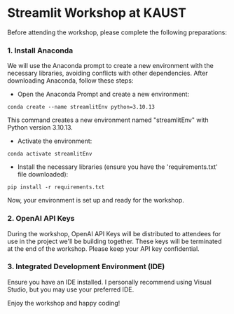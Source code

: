 # Streamlit Workshop at KAUST

Before attending the workshop, please complete the following preparations:

### 1. Install Anaconda
We will use the Anaconda prompt to create a new environment with the necessary libraries, avoiding conflicts with other dependencies. After downloading Anaconda, follow these steps:

- Open the Anaconda Prompt and create a new environment:
  
`conda create --name streamlitEnv python=3.10.13`

This command creates a new environment named "streamlitEnv" with Python version 3.10.13.

- Activate the environment:
  
`conda activate streamlitEnv`

- Install the necessary libraries (ensure you have the 'requirements.txt' file downloaded):
  
`pip install -r requirements.txt`

Now, your environment is set up and ready for the workshop.

### 2. OpenAI API Keys
During the workshop, OpenAI API Keys will be distributed to attendees for use in the project we'll be building together. These keys will be terminated at the end of the workshop. Please keep your API key confidential.

### 3. Integrated Development Environment (IDE)
Ensure you have an IDE installed. I personally recommend using Visual Studio, but you may use your preferred IDE.

Enjoy the workshop and happy coding!

